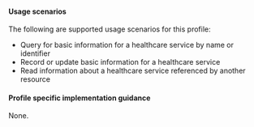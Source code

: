 #### Usage scenarios

The following are supported usage scenarios for this profile:

- Query for basic information for a healthcare service by name or identifier
- Record or update basic information for a healthcare service
- Read information about a healthcare service referenced by another resource

#### Profile specific implementation guidance
None.